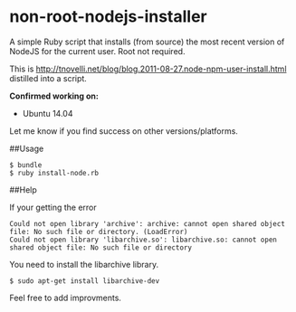 non-root-nodejs-installer
=========================

A simple Ruby script that installs (from source) the most recent version of NodeJS for the current user. Root not required.

This is http://tnovelli.net/blog/blog.2011-08-27.node-npm-user-install.html distilled into a script. 

**Confirmed working on:**
* Ubuntu 14.04

Let me know if you find success on other versions/platforms.

##Usage


```
$ bundle
$ ruby install-node.rb
```

##Help

If your getting the error

```
Could not open library 'archive': archive: cannot open shared object file: No such file or directory. (LoadError)
Could not open library 'libarchive.so': libarchive.so: cannot open shared object file: No such file or directory
```

You need to install the libarchive library.

```
$ sudo apt-get install libarchive-dev
```

Feel free to add improvments. 
